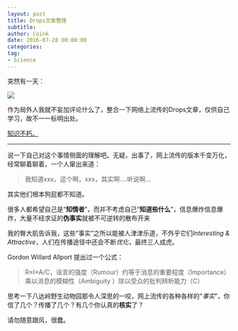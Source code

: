 ```yaml
---
layout: post
title: Drops文章整理
subtitle: 
author: Coink 
date: 2016-07-28 00:00:00 
categories: 
tag: 
- Science
---
```


突然有一天：


![](https://ooo.0o0.ooo/2016/07/29/579b830ca36e5.png)

作为局外人我就不妄加评论什么了，整合一下网络上流传的Drops文章，仅供自己学习，故不一一标明出处。

[知识不朽。](https://github.com/CoinkWang/wooyun-drops-all-articles-package)

---

说一下自己对这个事情侧面的理解吧。无疑，出事了，网上流传的版本千变万化，经常聊着聊着，一个人窜出来道：


> 我知道xxx，这个啊，xxx，其实啊....听说啊...

其实他们根本狗屁都不知道。

很多人都希望自己是“**知情者**”，而并不考虑自己“**知道些什么**”，信息爆炸信息爆炸，大量不经求证的**伪事实**就被不可逆转的散布开来

我的臀大肌告诉我，这些“事实”之所以能被人津津乐道，不外乎它们*Interesting & Attractive*，人们在传播途径中还会不断*优化*，最终三人成虎。

Gordon Willard Allport 提出过一个公式：

>R≈I×A/C，谣言的强度（Rumour）约等于消息的重要程度（Importance）乘以消息的模糊性（Ambiguity ）除以受众的批判辨析能力（C）

思考一下八达岭野生动物园那令人深思的一咬，网上流传的各种各样的“*事实*”，你信了几个？传播了几个？有几个你认真的**核实**了？

请勿随意跟风，很蠢。

